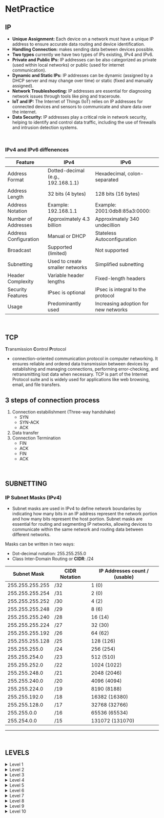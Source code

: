 # NetPractice

## IP
- **Unique Assignment:** Each device on a network must have a unique IP address to ensure accurate data routing and device identification.
- **Handling Connection:** makes sending data between devices possible. 
- **Two types** currently we have two types of IPs existing, IPv4 and IPv6.
- **Private and Public IPs:** IP addresses can be also categorized as private (used within local networks) or public (used for internet communication).
- **Dynamic and Static IPs:** IP addresses can be dynamic (assigned by a DHCP server and may change over time) or static (fixed and manually assigned).
- **Network Troubleshooting:** IP addresses are essential for diagnosing network issues through tools like ping and traceroute.
- **IoT and IP:** The Internet of Things (IoT) relies on IP addresses for connected devices and sensors to communicate and share data over the internet.
- **Data Security:** IP addresses play a critical role in network security, helping to identify and control data traffic, including the use of firewalls and intrusion detection systems.
<br>

### IPv4 and IPv6 diffenences
  
| Feature                | IPv4                               | IPv6                           |
|------------------------|------------------------------------|-------------------------------|
| Address Format         | Dotted-decimal (e.g., 192.168.1.1) | Hexadecimal, colon-separated  |
| Address Length         | 32 bits (4 bytes)                  | 128 bits (16 bytes)           |
| Address Notation       | Example: 192.168.1.1               | Example: 2001:0db8:85a3:0000: |
| Number of Addresses    | Approximately 4.3 billion          | Approximately 340 undecillion |
| Address Configuration  | Manual or DHCP                     | Stateless Autoconfiguration   |
| Broadcast              | Supported (limited)                | Not supported                 |
| Subnetting             | Used to create smaller networks    | Simplified subnetting         |
| Header Complexity      | Variable header lengths            | Fixed-length headers          |
| Security Features      | IPsec is optional                  | IPsec is integral to the protocol |
| Usage                  | Predominantly used                 | Increasing adoption for new networks |
<br>


## TCP
**T**ransmission **C**ontrol **P**rotocol

- connection-oriented communication protocol in computer networking. It ensures reliable and ordered data transmission between devices by establishing and managing connections, performing error-checking, and retransmitting lost data when necessary. TCP is part of the Internet Protocol suite and is widely used for applications like web browsing, email, and file transfers.

## 3 steps of connection process
1. Connection estabilishment (Three-way handshake)
   - SYN
   - SYN-ACK
   - ACK
2. Data transfer
3. Connection Termination
   - FIN
   - ACK
   - FIN
   - ACK
<br>

## SUBNETTING

### IP Subnet Masks (IPv4)
- Subnet masks are used in IPv4 to define network boundaries by indicating how many bits in an IP address represent the network portion and how many bits represent the host portion. Subnet masks are essential for routing and segmenting IP networks, allowing devices to communicate within the same network and routing data between different networks.<br>

Masks can be written in two ways:
- Dot-decimal notation: 255.255.255.0
- Class Inter-Domain Routing or **CIDR**: /24

| Subnet Mask       | CIDR Notation | IP Addresses count / (usable)|
|-------------------|---------------|----------------------|
| 255.255.255.255   | /32           | 1 (0)               |
| 255.255.255.254   | /31           | 2 (0)                  |
| 255.255.255.252   | /30           | 4 (2)                 |
| 255.255.255.248   | /29           | 8 (6)                |
| 255.255.255.240   | /28           | 16 (14)                |
| 255.255.255.224   | /27           | 32 (30)              |
| 255.255.255.192   | /26           | 64 (62)              |
| 255.255.255.128   | /25           | 128 (126)                  |
| 255.255.255.0     | /24           | 256 (254)                 |
| 255.255.254.0     | /23           | 512 (510)              |
| 255.255.252.0     | /22           | 1024 (1022)               |
| 255.255.248.0     | /21           | 2048 (2046)              |
| 255.255.240.0     | /20           | 4096 (4094)              |
| 255.255.224.0     | /19           | 8190 (8188)              |
| 255.255.192.0     | /18           | 16382 (16380)               |
| 255.255.128.0     | /17           | 32768 (32766)              |
| 255.255.0.0       | /16           | 65536 (65534)              |
| 255.254.0.0       | /15           | 131072 (131070)             |
------------------------------------------------------------
<br>

## LEVELS

<details>
  <summary>Level 1</summary>

  ![Level 1](img link)<br>
  hghghh
 
</details>

<details>
  <summary>Level 2</summary>

  ![Level 1](img link)<br>
  hghghh
 
</details>

<details>
  <summary>Level 3</summary>

  ![Level 1](img link)<br>
  hghghh
 
</details>

<details>
  <summary>Level 4</summary>

  ![Level 1](img link)<br>
  hghghh
 
</details>

<details>
  <summary>Level 5</summary>

  ![Level 1](img link)<br>
  hghghh
 
</details>

<details>
  <summary>Level 6</summary>

  ![Level 1](img link)<br>
  hghghh
 
</details>

<details>
  <summary>Level 7</summary>

  ![Level 1](img link)<br>
  hghghh
 
</details>

<details>
  <summary>Level 8</summary>

  ![Level 1](img link)<br>
  hghghh
 
</details>

<details>
  <summary>Level 9</summary>

  ![Level 1](img link)<br>
  hghghh
 
</details>

<details>
  <summary>Level 10</summary>

  ![Level 1](img link)<br>
  hghghh
 
</details>
